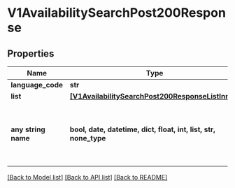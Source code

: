 # V1AvailabilitySearchPost200Response


## Properties
Name | Type | Description | Notes
------------ | ------------- | ------------- | -------------
**language_code** | **str** |  | [optional] 
**list** | [**[V1AvailabilitySearchPost200ResponseListInner]**](V1AvailabilitySearchPost200ResponseListInner.md) |  | [optional] 
**any string name** | **bool, date, datetime, dict, float, int, list, str, none_type** | any string name can be used but the value must be the correct type | [optional]

[[Back to Model list]](../README.md#documentation-for-models) [[Back to API list]](../README.md#documentation-for-api-endpoints) [[Back to README]](../README.md)


